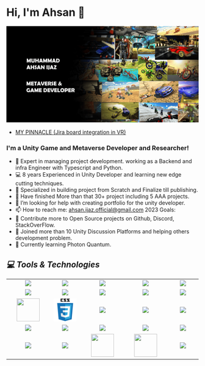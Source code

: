 # Hi, I'm Ahsan 👋

<img  alt="" src="FirstImage.png"  />


- [MY PINNACLE (Jira board integration in VR)](https://www.youtube.com/watch?v=De56R7NSxTc&list=PLDWvssiSJ8Vrp3JdpT9nCY__r8RmxGCtB&index=2)

### I'm a Unity Game and Metaverse Developer and Researcher!
- 🔭 Expert in managing project development. working as a Backend and infra Engineer with Typescript and Python.
- 💻 8 years Experienced in Unity Developer and learning new edge cutting techniques.
- 👯 Specialized in building project from Scratch and Finalize till publishing.
- 📢 Have finished More than that 30+ project including 5 AAA projects.
- 🤔 I’m looking for help with creating portfolio for the unity developer.
- 📫 How to reach me: ahsan.ijaz.official@gmail.com
  2023 Goals:
- 🥅 Contribute more to Open Source projects on Github, Discord, StackOverFlow.
- 👯 Joined more than 10 Unity Discussion Platforms and helping others development problem.
- 🌱 Currently learning Photon Quantum.


<h2><i>💻 Tools & Technologies</i></h2>

<table width="100">
<tr>
    <td align='center' width="190">
        <img src="https://upload.wikimedia.org/wikipedia/commons/thumb/c/c4/Unity_2021.svg/2560px-Unity_2021.svg.png" >
    </td>
    <td align='center' width="190">
        <img src="https://upload.wikimedia.org/wikipedia/commons/thumb/b/bd/Logo_C_sharp.svg/1200px-Logo_C_sharp.svg.png"  width="100">
    </td>
    <td align='center' width="190">
        <img src="https://upload.wikimedia.org/wikipedia/commons/thumb/d/da/Unreal_Engine_Logo.svg/1254px-Unreal_Engine_Logo.svg.png">
    </td>
     <td align='center' width="190">
        <img src="https://upload.wikimedia.org/wikipedia/commons/thumb/1/18/ISO_C%2B%2B_Logo.svg/1822px-ISO_C%2B%2B_Logo.svg.png" width="100">
    </td>
    <td align='center' width="190">
        <img src="https://blog.photonengine.com/wp-content/uploads/1806_blog_teaser_pun-480x360.jpg">
    </td>
</tr>
<tr>
    <td align='center'>
        <img src="https://www.vectorlogo.zone/logos/firebase/firebase-ar21.svg"  width="140">
    </td>
    <td align='center'>
        <img src="https://www.vectorlogo.zone/logos/nodejs/nodejs-ar21.svg"  width="100" >
    </td>
    <td align='center'>
        <img src="https://train2game.files.wordpress.com/2017/02/eyecatch_amazon_gamelift.png">
    </td>
    <td align='center'>
        <img src="https://upload.wikimedia.org/wikipedia/commons/thumb/7/77/VR_Logo_Virtual_Reality_Logo.svg/2048px-VR_Logo_Virtual_Reality_Logo.svg.png">
    </td>
    <td align='center'>
        <img src="https://upload.wikimedia.org/wikipedia/commons/thumb/f/fa/Ar_core.svg/1200px-Ar_core.svg.png">
    </td>
</tr>
<tr>
    <td align='center'>
        <img src="https://upload.wikimedia.org/wikipedia/commons/thumb/3/38/HTML5_Badge.svg/600px-HTML5_Badge.svg.png" height="60" width="60">
    </td>
    <td align='center'>
        <img src="https://raw.githubusercontent.com/devicons/devicon/0d6c64dbbf311879f7d563bfc3ccf559f9ed111c/icons/css3/css3-original-wordmark.svg" width="60" height="60">
    </td>
    <td align='center'>
        <img src="https://upload.wikimedia.org/wikipedia/commons/thumb/2/27/PHP-logo.svg/2560px-PHP-logo.svg.png">
    </td>
<td align='center'>
        <img src="https://www.jing.fm/clipimg/full/53-537670_python-png-file-python-logo-png.png">
    </td>
    <td align='center'>
        <img src="https://download.logo.wine/logo/MySQL/MySQL-Logo.wine.png" >
    </td>
    
</tr>
<tr>
    <td align='center'>
        <img src="https://seeklogo.com/images/J/jetbrains-rider-logo-BC2E5310DB-seeklogo.com.png" width="60">
    </td>
    <td align='center'>
        <img src="https://seeklogo.com/images/X/xcode-logo-D2046A7713-seeklogo.com.png">
    </td>
    <td align='center'>
        <img src="https://upload.wikimedia.org/wikipedia/commons/thumb/a/af/Adobe_Photoshop_CC_icon.svg/2101px-Adobe_Photoshop_CC_icon.svg.png">
    </td>
    <td align='center'>
        <img src="https://upload.wikimedia.org/wikipedia/commons/thumb/0/0c/Blender_logo_no_text.svg/2503px-Blender_logo_no_text.svg.png">
    </td>
    <td align='center'>
        <img src="https://seeklogo.com/images/1/3ds-max-logo-4C228D4A3D-seeklogo.com.png">
    </td>
</tr>
<tr>
    <td align='center'>
        <img src="https://upload.wikimedia.org/wikipedia/commons/thumb/d/d5/Slack_icon_2019.svg/2048px-Slack_icon_2019.svg.png">
    </td>
    <td align='center'>
        <img src="https://upload.wikimedia.org/wikipedia/commons/thumb/0/04/ChatGPT_logo.svg/1024px-ChatGPT_logo.svg.png" >
    </td>
    <td align='center'>
        <img src="https://cdn.worldvectorlogo.com/logos/jira-3.svg" width="60" height="60">
    </td>
    <td align='center'>
        <img src="https://upload.wikimedia.org/wikipedia/commons/thumb/e/e9/Notion-logo.svg/2048px-Notion-logo.svg.png" width="60" height="60">
    </td>
    <td align='center'>
        <img src="https://seeklogo.com/images/C/clickup-symbol-logo-BB24230BBB-seeklogo.com.png"height="60">
    </td>
</tr>


</table>

<br />
<br />

